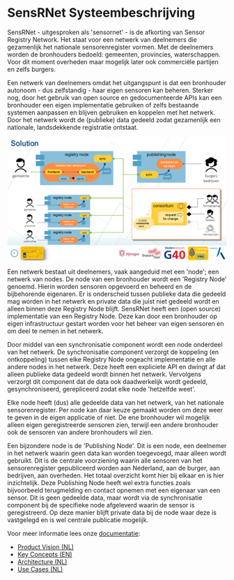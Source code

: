 # SensRNet Systeembeschrijving

SensRNet - uitgesproken als 'sensornet' - is de afkorting van Sensor Registry Network.
Het staat voor een netwerk van deelnemers die gezamenlijk het nationale sensorenregister vormen.
Met de deelnemers worden de bronhouders bedoeld: gemeenten, provincies, waterschappen.
Voor dit moment overheden maar mogelijk later ook commerciële partijen en zelfs burgers.

Een netwerk van deelnemers omdat het uitgangspunt is dat een bronhouder autonoom - dus zelfstandig - haar eigen sensoren kan beheren. 
Sterker nog, door het gebruik van open source en gedocumenteerde APIs kan een bronhouder een eigen implementatie gebruiken of zelfs bestaande systemen aanpassen en blijven gebruiken en koppelen met het netwerk.
Door het netwerk wordt de (publieke) data gedeeld zodat gezamenlijk een nationale, landsdekkende registratie ontstaat.

![Solution](img/SensRNet-Solution.png)

Een netwerk bestaat uit deelnemers, vaak aangeduid met een 'node'; een netwerk van nodes.
De node van een bronhouder wordt een 'Registry Node' genoemd.
Hierin worden sensoren opgevoerd en beheerd en de bijbehorende eigenaren.
Er is onderscheid tussen publieke data die gedeeld mag worden in het netwerk en private data die juist niet gedeeld wordt en alleen binnen deze Registry Node blijft.
SensRNet heeft een (open source) implementatie van een Registry Node.
Deze kan door een bronhouder op eigen infrastructuur gestart worden voor het beheer van eigen sensoren en om deel te nemen in het netwerk.

Door middel van een synchronisatie component wordt een node onderdeel van het netwerk. 
De synchronisatie component verzorgt de koppeling (en ontkoppeling) tussen elke Registry Node ongeacht implementatie en alle andere nodes in het netwerk.
Deze heeft een expliciete API en dwingt af dat alleen publieke data gedeeld wordt binnen het netwerk.
Vervolgens verzorgt dit component dat de data ook daadwerkelijk wordt gedeeld, gesynchroniseerd, gerepliceerd zodat elke node 'hetzelfde weet'.

Elke node heeft (dus) alle gedeelde data van het netwerk, van het nationale sensorenregister.
Per node kan daar keuze gemaakt worden om deze weer te geven in de eigen applicatie of niet.
De ene bronhouder wil mogelijk alleen eigen geregistreerde sensoren zien, terwijl een andere bronhouder ook de sensoren van andere bronhouders wil zien.

Een bijzondere node is de 'Publishing Node'.
Dit is een node, een deelnemer in het netwerk waarin geen data kan worden toegevoegd, maar alleen wordt gebruikt.
Dit is de centrale voorziening waarin alle sensoren van het sensorenregister gepubliceerd worden aan Nederland, aan de burger, aan bedrijven, aan overheden.
Het totaal overzicht komt hier bij elkaar en is hier inzichtelijk.
Deze Publishing Node heeft wel extra functies zoals bijvoorbeeld terugmelding en contact opnemen met een eigenaar van een sensor.
Dit is geen gedeelde data, maar wordt via de synchronisatie component bij de specifieke node afgeleverd waarin de sensor is geregistreerd.
Op deze manier blijft private data bij de node waar deze is vastgelegd en is wel centrale publicatie mogelijk.

Voor meer informatie lees onze [documentatie](https://kadaster-labs.github.io/sensrnet-home/):

- [Product Vision (NL)](ProductVisionNL.md)
- [Key Concepts (EN)](KeyConcepts.md)
- [Architecture (NL)](Architecture.md)
- [Use Cases (NL)](UseCasesNL.md)
